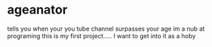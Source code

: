 # ageanator
tells you when your you tube channel surpasses your age
im a nub at programing this is my first project..... I want to get into it as a hoby 
